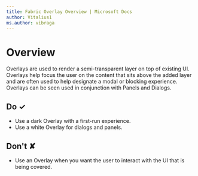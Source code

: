 ```yaml
---
title: Fabric Overlay Overview | Microsoft Docs
author: Vitalius1
ms.author: vibraga
---
```


# Overview
Overlays are used to render a semi-transparent layer on top of existing UI. Overlays help focus the user on the content that sits above the added layer and are often used to help designate a modal or blocking experience. Overlays can be seen used in conjunction with Panels and Dialogs.


## Do &#10003;
- Use a dark Overlay with a first-run experience.
- Use a white Overlay for dialogs and panels.

## Don't &#10008;
- Use an Overlay when you want the user to interact with the UI that is being covered.